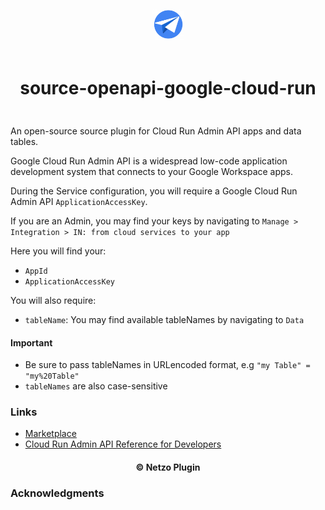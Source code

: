 <div align="center">
  <a href="https://netzo.io" target="_blank" >
    <img height="50" src="https://raw.githubusercontent.com/netzoio/netzo/main/plugins/sources/source-openapi-google-cloud-run/src/assets/icon.png" style="margin: 12px 0px" />
  </a>

  <h1 style="padding: 6px 0px 24px 0px">source-openapi-google-cloud-run</h1>
</div>

An open-source source plugin for Cloud Run Admin API apps and data tables.

Google Cloud Run Admin API is a widespread low-code application development system that connects to your Google Workspace apps.

During the Service configuration, you will require a Google Cloud Run Admin API `ApplicationAccessKey`.

If you are an Admin, you may find your keys by navigating to `Manage > Integration > IN: from cloud services to your app`

Here you will find your:

- `AppId`
- `ApplicationAccessKey`

You will also require:

- `tableName`: You may find available tableNames by navigating to `Data`

#### Important

- Be sure to pass tableNames in URLencoded format, e.g `"my Table" = "my%20Table"`
- `tableNames` are also case-sensitive

### Links

- [Marketplace](https://app.netzo.io/marketplace/source-openapi-google-cloud-run)
- [Cloud Run Admin API Reference for Developers](https://cloud.google.com/run/docs/apis)

<div align="center">
  <h4>© Netzo Plugin</h4>
</div>

### Acknowledgments
